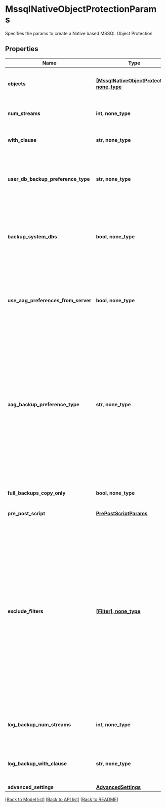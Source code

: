 # MssqlNativeObjectProtectionParams

Specifies the params to create a Native based MSSQL Object Protection.

## Properties
Name | Type | Description | Notes
------------ | ------------- | ------------- | -------------
**objects** | [**[MssqlNativeObjectProtection], none_type**](MssqlNativeObjectProtection.md) | Specifies the list of objects to be protected. | 
**num_streams** | **int, none_type** | Specifies the number of streams to be used. | [optional] 
**with_clause** | **str, none_type** | Specifies the WithClause to be used. | [optional] 
**user_db_backup_preference_type** | **str, none_type** | Specifies the preference type for backing up user databases on the host. | [optional] 
**backup_system_dbs** | **bool, none_type** | Specifies whether to backup system databases. If not specified then parameter is set to true. | [optional] 
**use_aag_preferences_from_server** | **bool, none_type** | Specifies whether or not the AAG backup preferences specified on the SQL Server host should be used. | [optional] 
**aag_backup_preference_type** | **str, none_type** | Specifies the preference type for backing up databases that are part of an AAG. If not specified, then default preferences of the AAG server are applied. This field wont be applicable if user DB preference is set to skip AAG databases. | [optional] 
**full_backups_copy_only** | **bool, none_type** | Specifies whether full backups should be copy-only. | [optional] 
**pre_post_script** | [**PrePostScriptParams**](PrePostScriptParams.md) |  | [optional] 
**exclude_filters** | [**[Filter], none_type**](Filter.md) | Specifies the list of exclusion filters applied during the group creation or edit. These exclusion filters can be wildcard supported strings or regular expressions. Objects satisfying the will filters will be excluded during backup and also auto protected objects will be ignored if filtered by any of the filters. | [optional] 
**log_backup_num_streams** | **int, none_type** | Specifies the number of streams to be used for log backups. | [optional] 
**log_backup_with_clause** | **str, none_type** | Specifies the WithClause to be used for log backups. | [optional] 
**advanced_settings** | [**AdvancedSettings**](AdvancedSettings.md) |  | [optional] 

[[Back to Model list]](../README.md#documentation-for-models) [[Back to API list]](../README.md#documentation-for-api-endpoints) [[Back to README]](../README.md)


